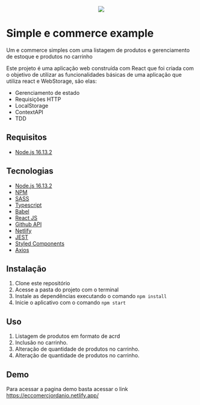 <p  align="center">
   <img  src="https://i.ibb.co/SPGby68/jordanio.png"  />
</p>
<h1>Simple e commerce example</h1>
<p>Um e commerce simples com uma listagem de produtos e gerenciamento de estoque e produtos no carrinho</p>
<p>Este projeto é uma aplicação web construída com React que foi criada com o objetivo de utilizar as funcionalidades básicas de uma aplicação que utiliza react e WebStorage, são elas:</p>

<ul>
    <li>Gerenciamento de estado</li>
    <li>Requisições HTTP</li>
    <li>LocalStorage</li>
    <li>ContextAPI</li>
    <li>TDD</li>
</ul>

<h2>Requisitos</h2>
<ul>
   <li><a href="https://nodejs.org/de/blog/release/v16.13.2/">Node.js 16.13.2</a></li>
</ul>
<h2>Tecnologias</h2>
<ul>
   <li><a href="https://nodejs.org/de/blog/release/v16.13.2/">Node.js 16.13.2</a></li>
   <li><a href="https://www.npmjs.com/">NPM</a></li>
   <li><a href="https://sass-lang.com/">SASS</a></li>
   <li><a href="https://www.typescriptlang.org/">Typescript</a></li>
   <li><a href="https://babeljs.io/">Babel</a></li>
   <li><a href="https://pt-br.reactjs.org/">React JS</a></li>
   <li><a href="https://docs.github.com/pt/rest">Github API</a></li>
   <li><a href="https://www.netlify.com/">Netlify</a></li>
   <li><a href="https://jestjs.io/pt-BR/">JEST</a></li>
   <li><a href="https://styled-components.com/">Styled Components</a></li>
   <li><a href="https://axios-http.com/ptbr/docs/intro">Axios</a></li>
</ul>
<h2>Instalação</h2>
<ol>
   <li>Clone este repositório</li>
   <li>Acesse a pasta do projeto com o terminal</li>
   <li>Instale as dependências executando o comando <code>npm install</code></li>
   <li>Inicie o aplicativo com o comando <code>npm start</code></li>
</ol>
<h2>Uso</h2>
<ol>
   <li>Listagem de produtos em formato de acrd</li>
   <li>Inclusão no carrinho.</li>
   <li>Alteração de quantidade de produtos no carrinho.</li>
   <li>Alteração de quantidade de produtos no carrinho.</li>
</ol>
<h2>Demo</h2>
<p>Para acessar a pagina demo basta acessar o link <a href="https://eccomercjordanio.netlify.app/">https://eccomercjordanio.netlify.app/</a></p>
